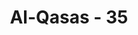 ---
title: "Al-Qasas - 35"
no: 35
arabic_no: ٣٥
ayah: قَالَ سَنَشُدُّ عَضُدَكَ بِاَخِيْكَ وَنَجْعَلُ لَكُمَا سُلْطٰنًا فَلَا يَصِلُوْنَ اِلَيْكُمَا  ۛبِاٰيٰتِنَا  ۛ اَنْتُمَا وَمَنِ اتَّبَعَكُمَا الْغٰلِبُوْنَ 
translation: "Dia (Allah) berfirman, “Kami akan menguatkan engkau (membantumu) dengan saudaramu, dan Kami berikan kepadamu berdua kekuasaan yang besar, maka mereka tidak akan dapat mencapaimu; (berangkatlah kamu berdua) dengan membawa mukjizat Kami, kamu berdua dan orang yang mengikuti kamu yang akan menang.” "
tafsir: "Allah mengabulkan permintaan Musa dan berjanji mengangkat Harun menjadi rasul dan pendampingnya (wazir). Allah juga menenteramkan hatinya yang selalu diliputi kekhawatiran karena beratnya beban yang dipikulkan kepadanya. Allah menjanjikan bahwa Dia akan memberikan kepada Musa dan saudaranya kekuatan yang tak dapat dikalahkan oleh kekuatan apa pun di dunia apalagi kekuatan Fir'aun yang sangat terbatas. \n\nDengan hati yang aman dan tenteram, Musa kembali ke tempat istrinya yang ditinggalkannya. Dia menceritakan kepadanya semua kejadian yang dialaminya, yaitu dia telah diangkat Allah menjadi rasul. Mendengar cerita Musa, hati istrinya menjadi tenteram. Musa lalu berangkat bersama keluarganya menuju Mesir didorong oleh cita-cita yang suci yaitu menyampaikan risalah Allah kepada Fir'aun dan Bani Israil. Di Mesir, Harun telah bersiap-siap untuk memikul risalah itu dan membantu saudaranya."
---